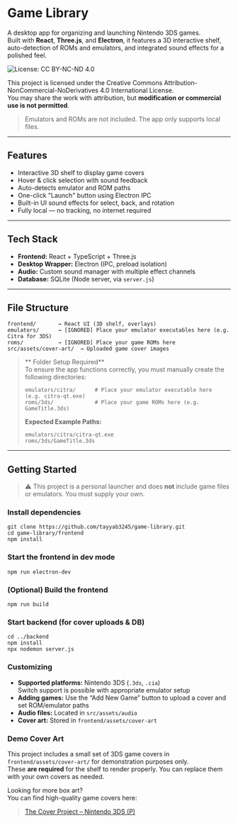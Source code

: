 # Game Library

A desktop app for organizing and launching Nintendo 3DS games.  
Built with **React**, **Three.js**, and **Electron**, it features a 3D interactive shelf, auto-detection of ROMs and emulators, and integrated sound effects for a polished feel.

![License: CC BY-NC-ND 4.0](https://img.shields.io/badge/License-CC%20BY--NC--ND%204.0-lightgrey.svg)

This project is licensed under the Creative Commons Attribution-NonCommercial-NoDerivatives 4.0 International License.  
You may share the work with attribution, but **modification or commercial use is not permitted**.


>  Emulators and ROMs are not included. The app only supports local files.

---

##  Features

-  Interactive 3D shelf to display game covers
-  Hover & click selection with sound feedback
-  Auto-detects emulator and ROM paths
-  One-click "Launch" button using Electron IPC
-  Built-in UI sound effects for select, back, and rotation
-  Fully local — no tracking, no internet required

---

##  Tech Stack

- **Frontend:** React + TypeScript + Three.js  
- **Desktop Wrapper:** Electron (IPC, preload isolation)  
- **Audio:** Custom sound manager with multiple effect channels  
- **Database:** SQLite (Node server, via `server.js`)  

---

##  File Structure

```
frontend/       → React UI (3D shelf, overlays)
emulators/      → [IGNORED] Place your emulator executables here (e.g. Citra for 3DS)
roms/           → [IGNORED] Place your game ROMs here
src/assets/cover-art/  → Uploaded game cover images
```

> ** Folder Setup Required**  
> To ensure the app functions correctly, you must manually create the following directories:
>
> ```
> emulators/citra/      # Place your emulator executable here (e.g. citra-qt.exe)
> roms/3ds/             # Place your game ROMs here (e.g. GameTitle.3ds)
> ```
>
> **Expected Example Paths:**
>
> ```
> emulators/citra/citra-qt.exe
> roms/3ds/GameTitle.3ds
> ```

---

##  Getting Started
> ⚠️ This project is a personal launcher and does **not** include game files or emulators. You must supply your own.

###  Install dependencies

```
git clone https://github.com/tayyab3245/game-library.git
cd game-library/frontend
npm install
```
###  Start the frontend in dev mode

```
npm run electron-dev
```
###  (Optional) Build the frontend

```
npm run build
```
###  Start backend (for cover uploads & DB)
   
```
cd ../backend
npm install
npx nodemon server.js
```

### Customizing

- **Supported platforms:** Nintendo 3DS (`.3ds`, `.cia`)  
  Switch support is possible with appropriate emulator setup
- **Adding games:** Use the “Add New Game” button to upload a cover and set ROM/emulator paths
- **Audio files:** Located in `src/assets/audio`
- **Cover art:** Stored in `frontend/assets/cover-art`

### Demo Cover Art

This project includes a small set of 3DS game covers in `frontend/assets/cover-art/` for demonstration purposes only.  
These **are required** for the shelf to render properly. You can replace them with your own covers as needed.

Looking for more box art?  
You can find high-quality game covers here:  
>[The Cover Project – Nintendo 3DS (P)](https://www.thecoverproject.net/view.php?cat_id=54&view=p)






